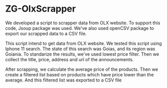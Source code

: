 # ZG-OlxScrapper

We developed a script to scrapper data from OLX website. To support this code, Jsoup package was used. We've also used openCSV package
to export our scrapped data to a CSV file.

This script intend to get data from OLX website. We tested this script using Iphone 11 search. The state of this search was Goias, and
its region was Goiania. To standarize the results, we've used lowest price filter. Then we collect the title, price, address and url of the announcements.

After scrapping, we calculate the average price of the products. Then we create a filtered list based on products which have price lower than the average. And this filtered list was exported to a CSV file
